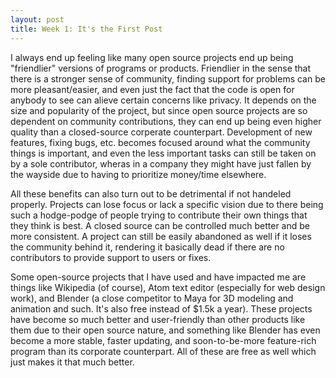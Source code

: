 ```yaml
---
layout: post
title: Week 1: It's the First Post
---
```



I always end up feeling like many open source projects end up being "friendlier" versions of programs or products. Friendlier in the sense that there is a stronger sense of community, finding support for problems can be more pleasant/easier, and even just the fact that the code is open for anybody to see can alieve certain concerns like privacy. It depends on the size and popularity of the project, but since open source projects are so dependent on community contributions, they can end up being even higher quality than a closed-source corperate counterpart. Development of new features, fixing bugs, etc. becomes focused around what the community things is important, and even the less important tasks can still be taken on by a sole contributor, wheras in a company they might have just fallen by the wayside due to having to prioritize money/time elsewhere.

All these benefits can also turn out to be detrimental if not handeled properly. Projects can lose focus or lack a specific vision due to there being such a hodge-podge of people trying to contribute their own things that they think is best. A closed source can be controlled much better and be more consistent. A project can still be easily abandoned as well if it loses the community behind it, rendering it basically dead if there are no contributors to provide support to users or fixes.

Some open-source projects that I have used and have impacted me are things like Wikipedia (of course), Atom text editor (especially for web design work), and Blender (a close competitor to Maya for 3D modeling and animation and such. It's also free instead of $1.5k a year). These projects have become so much better and user-friendly than other products like them due to their open source nature, and something like Blender has even become a more stable, faster updating, and soon-to-be-more feature-rich program than its corporate counterpart. All of these are free as well which just makes it that much better.
